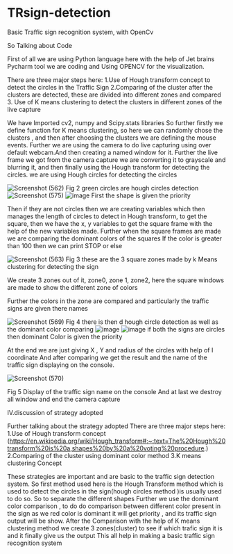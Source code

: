 # TRsign-detection
Basic Traffic sign recognition system, with OpenCv


So Talking about Code
 

First of all we are using Python language here with the help of Jet brains Pycharm tool we are coding and Using OPENCV for the visualization.

There are three major steps here:
1.Use of Hough transform concept to detect the circles in the Traffic Sign
2.Comparing of the cluster after the clusters are detected, these are divided into different zones and compared
3. Use of K means clustering to detect the clusters in different zones of the live capture

We have Imported cv2, numpy and Scipy.stats libraries
So further firstly we define function for K means clustering, so here we can randomly chose the clusters ,  and then after choosing the clusters we are defining the mouse events.
Further we are using the camera to do live capturing using over default webcam.And then creating a named window for it.
Further the live frame we got from the camera capture we are converting it to grayscale and blurring it, and then finally using the Hough transform for detecting the circles. we are using Hough circles for detecting the circles

![Screenshot (562)](https://user-images.githubusercontent.com/66546484/120888480-23f87e00-c616-11eb-827f-cd143aac2077.png)
Fig 2 green circles are hough circles detection
![Screenshot (575)](https://user-images.githubusercontent.com/66546484/120888751-b6e5e800-c617-11eb-9700-846b5b8c9a24.png)
![image](https://user-images.githubusercontent.com/66546484/120888784-e3016900-c617-11eb-87d5-5514c23149d6.png)
First the shape is given the priority

Then if they are not circles then we are creating variables which then manages the length of circles to detect in Hough transform, to get the square, then we have the x, y variables to get the square frame with the help of the new variables made.
Further when the square frames are made we are comparing the dominant colors of the squares
 If the color is greater than 100 then we can print STOP or else
 
![Screenshot (563)](https://user-images.githubusercontent.com/66546484/120888494-2fe44000-c616-11eb-9ead-98501b690d6b.png)
Fig 3 these are the 3 square zones made by k Means clustering for detecting the sign

 We create 3 zones out of it, zone0, zone 1, zone2, here the square windows are made to show the different zone of colors

Further the colors in the zone are compared and particularly the traffic signs are given there names


![Screenshot (569)](https://user-images.githubusercontent.com/66546484/120888547-6e79fa80-c616-11eb-8d99-aa112f23ce97.png)
Fig 4 there is then d hough circle detection as well as the dominant color comparing
![image](https://user-images.githubusercontent.com/66546484/120888829-21972380-c618-11eb-86f8-21ba44f4be8c.png)
![image](https://user-images.githubusercontent.com/66546484/120888839-2cea4f00-c618-11eb-9a3e-cd08ef3ed3bd.png)
if both the signs are circles then dominant Color is given the priority

At the end we are just giving X , Y and radius of the circles with help of I coordinate
And after comparing we get the result and the name of the traffic sign displaying on the console.

![Screenshot (570)](https://user-images.githubusercontent.com/66546484/120888634-fb24b880-c616-11eb-937b-fc7feefacff9.png)

Fig 5 Display of the traffic sign name on the console
And at last we destroy all window and end the camera capture





IV.discussion of strategy adopted

Further talking about the strategy adopted
There are three major steps here:
1.Use of Hough transform concept (https://en.wikipedia.org/wiki/Hough_transform#:~:text=The%20Hough%20transform%20is%20a,shapes%20by%20a%20voting%20procedure.)
2.Comparing of the cluster using dominant color method
3.K means clustering Concept

These strategies are important and are basic to the traffic sign detection system.
So first method used here is the Hough Transform method which is used to detect the circles in the sign(hough circles method )is usually used to do so. So to separate the different shapes 
Further we use the dominant color comparison , to do do comparison between different color present in the sign as we red color is dominant it will get priority , and its traffic sign output will be show.
After the Comparison with the help of K means clustering method we create 3 zones(cluster) to see if which trafic sign it is and it finally give us the output 
 This all help in making a basic traffic sign recognition system
